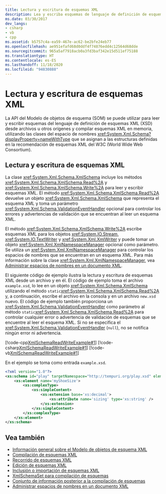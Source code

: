 ```yaml
---
title: Lectura y escritura de esquemas XML
description: Lea y escriba esquemas de lenguaje de definición de esquema XML (XSD) en archivos u otros orígenes en .NET, con la API del modelo de objetos de esquema (SOM).
ms.date: 03/30/2017
dev_langs:
- csharp
- vb
- cpp
ms.assetid: b5757c4a-ea59-467e-ac62-be2bfe24eb77
ms.openlocfilehash: ae951efafd68d0ddf4f74876edd4c12564d68dde
ms.sourcegitcommit: 965a5af7918acb0a3fd3baf342e15d511ef75188
ms.translationtype: HT
ms.contentlocale: es-ES
ms.lasthandoff: 11/18/2020
ms.locfileid: "94830888"
---
```

# <a name="reading-and-writing-xml-schemas"></a>Lectura y escritura de esquemas XML
La API del Modelo de objetos de esquema (SOM) se puede utilizar para leer y escribir esquemas del lenguaje de definición de esquemas XML (XSD) desde archivos u otros orígenes y compilar esquemas XML en memoria, utilizando las clases del espacio de nombres <xref:System.Xml.Schema?displayProperty=nameWithType> que se asignan a las estructuras definidas en la recomendación de esquemas XML del W3C (World Wide Web Consortium).  
  
## <a name="reading-and-writing-xml-schemas"></a>Lectura y escritura de esquemas XML  
 La clase <xref:System.Xml.Schema.XmlSchema> incluye los métodos <xref:System.Xml.Schema.XmlSchema.Read%2A> y <xref:System.Xml.Schema.XmlSchema.Write%2A> para leer y escribir esquemas XML. El método <xref:System.Xml.Schema.XmlSchema.Read%2A> devuelve un objeto <xref:System.Xml.Schema.XmlSchema> que representa el esquema XML y toma un parámetro <xref:System.Xml.Schema.ValidationEventHandler> opcional para controlar los errores y advertencias de validación que se encuentran al leer un esquema XML.  
  
 El método <xref:System.Xml.Schema.XmlSchema.Write%2A> escribe esquemas XML para los objetos <xref:System.IO.Stream>, <xref:System.IO.TextWriter> y <xref:System.Xml.XmlWriter> y puede tomar un objeto <xref:System.Xml.XmlNamespaceManager> opcional como parámetro. Se utiliza un <xref:System.Xml.XmlNamespaceManager> para controlar los espacios de nombres que se encuentran en un esquema XML. Para más información sobre la clase <xref:System.Xml.XmlNamespaceManager>, vea [Administrar espacios de nombres en un documento XML](managing-namespaces-in-an-xml-document.md).  
  
 El siguiente código de ejemplo ilustra la lectura y escritura de esquemas XML desde un archivo y en él. El código de ejemplo toma el archivo `example.xsd`, lo lee en un objeto <xref:System.Xml.Schema.XmlSchema> utilizando el método `static`<xref:System.Xml.Schema.XmlSchema.Read%2A> y, a continuación, escribe el archivo en la consola y en un archivo `new.xsd` nuevo. El código de ejemplo también proporciona un <xref:System.Xml.Schema.ValidationEventHandler> como parámetro al método `static`<xref:System.Xml.Schema.XmlSchema.Read%2A> para controlar cualquier error o advertencia de validación de esquemas que se encuentre al leer el esquema XML. Si no se especifica el <xref:System.Xml.Schema.ValidationEventHandler> (`null`), no se notifica ningún error ni advertencia.  
  
 [!code-cpp[XmlSchemaReadWriteExample#1](../../../../samples/snippets/cpp/VS_Snippets_Data/XmlSchemaReadWriteExample/CPP/XmlSchemaReadWriteExample.cpp#1)]
 [!code-csharp[XmlSchemaReadWriteExample#1](../../../../samples/snippets/csharp/VS_Snippets_Data/XmlSchemaReadWriteExample/CS/XmlSchemaReadWriteExample.cs#1)]
 [!code-vb[XmlSchemaReadWriteExample#1](../../../../samples/snippets/visualbasic/VS_Snippets_Data/XmlSchemaReadWriteExample/VB/XmlSchemaReadWriteExample.vb#1)]  
  
 En el ejemplo se toma como entrada `example.xsd`.  
  
```xml  
<?xml version="1.0"?>  
<xs:schema id="play" targetNamespace="http://tempuri.org/play.xsd" elementFormDefault="qualified" xmlns="http://tempuri.org/play.xsd" xmlns:xs="http://www.w3.org/2001/XMLSchema">  
    <xs:element name='myShoeSize'>  
        <xs:complexType>  
            <xs:simpleContent>  
                <xs:extension base='xs:decimal'>  
                    <xs:attribute name='sizing' type='xs:string' />  
                </xs:extension>  
            </xs:simpleContent>  
        </xs:complexType>  
    </xs:element>  
</xs:schema>  
```  
  
## <a name="see-also"></a>Vea también

- [Información general sobre el Modelo de objetos de esquema XML](xml-schema-object-model-overview.md)
- [Compilación de esquemas XML](building-xml-schemas.md)
- [Recorrido de esquemas XML](traversing-xml-schemas.md)
- [Edición de esquemas XML](editing-xml-schemas.md)
- [Inclusión o importación de esquemas XML](including-or-importing-xml-schemas.md)
- [XmlSchemaSet para compilación de esquemas](xmlschemaset-for-schema-compilation.md)
- [Conjunto de información posterior a la compilación de esquemas](post-schema-compilation-infoset.md)
- [Administrar espacios de nombres en un documento XML](managing-namespaces-in-an-xml-document.md)
